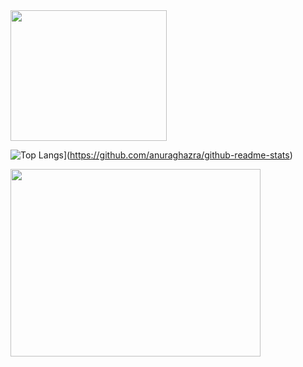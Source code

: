 <img src="https://i.imgur.com/WAtGNF6.png" width="250" height="209"/>

![Top Langs](https://github-readme-stats.vercel.app/api/top-langs/?username=Adriano-js&layout=compact)](https://github.com/anuraghazra/github-readme-stats)

<img src="https://i.imgur.com/d9ulNUe.gif" width="400" height="300"/>

